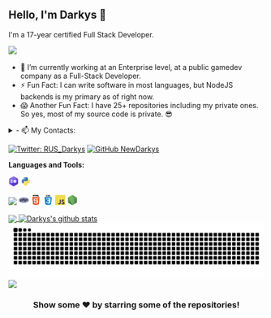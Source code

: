 ## Hello, I'm Darkys 👋
I'm a 17-year certified Full Stack Developer.

<img src="https://discord.c99.nl/widget/theme-3/725731246218412064.png">

- 🔭 I’m currently working at an Enterprise level, at a public gamedev company as a Full-Stack Developer.
- ⚡ Fun Fact: I can write software in most languages, but NodeJS backends is my primary as of right now.
- 😱 Another Fun Fact: I have 25+ repositories including my private ones. So yes, most of my source code is private. 😎
<details>
  <summary> - 📫 My Contacts:</summary>
  <a href="https://twitter.com/RUS_Darkys">Twitter / X</a><br>
  <a href="https://www.youtube.com/channel/UCuxy9aXG43ruqRY4LrbTfqg">Youtube</a><br>
  <a href="https://discord.com/users/725731246218412064">Discord</a><br>
 
</details>

[![Twitter: RUS_Darkys](https://img.shields.io/twitter/follow/RUS_Darkys?style=social)](https://twitter.com/RUS_Darkys)
[![GitHub NewDarkys](https://img.shields.io/github/followers/NewDarkys?label=follow&style=social)](https://github.com/NewDarkys)

**Languages and Tools:**  

<code><img height="20" src="https://raw.githubusercontent.com/github/explore/80688e429a7d4ef2fca1e82350fe8e3517d3494d/topics/csharp/csharp.png"></code>
<code><img height="20" src="https://github.com/devicons/devicon/blob/master/icons/python/python-original.svg"></code>

<code><img height="20" src="https://avatars.githubusercontent.com/u/59276?s=200&v=4"></code>
<code><img height="20" src="https://raw.githubusercontent.com/github/explore/80688e429a7d4ef2fca1e82350fe8e3517d3494d/topics/php/php.png"></code>
<code><img height="20" src="https://raw.githubusercontent.com/github/explore/80688e429a7d4ef2fca1e82350fe8e3517d3494d/topics/html/html.png"></code>
<code><img height="20" src="https://raw.githubusercontent.com/github/explore/80688e429a7d4ef2fca1e82350fe8e3517d3494d/topics/css/css.png"></code>
<code><img height="20" src="https://raw.githubusercontent.com/github/explore/80688e429a7d4ef2fca1e82350fe8e3517d3494d/topics/javascript/javascript.png"></code>
<code><img height="20" src="https://raw.githubusercontent.com/github/explore/80688e429a7d4ef2fca1e82350fe8e3517d3494d/topics/nodejs/nodejs.png"></code>    

<a href="https://github.com/NewDarkys">
  <img align="center" src="https://github-readme-stats.vercel.app/api/top-langs/?username=NewDarkys&theme=dark&hide_langs_below=1" />
</a>
<a href="https://github.com/NewDarkys">
 <img align="center" src="https://github-readme-stats.vercel.app/api?username=NewDarkys&show_icons=true&theme=dark&line_height=27" alt="Darkys's github stats"/>
</a>

<img align="center" src="snake.svg" />

<a href="https://github.com/NewDarkys/www.darkys.ru">
  <img align="center" src="https://github-readme-stats.vercel.app/api/pin/?username=NewDarkys&repo=www.darkys.ru&theme=dark" />
</a>

<div align="center">

### Show some ❤️ by starring some of the repositories!

</div>
